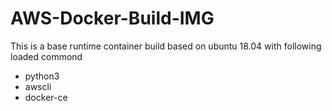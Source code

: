 # AWS-Docker-Build-IMG
This is a base runtime container build based on ubuntu 18.04 with following loaded commond
* python3
* awscli
* docker-ce